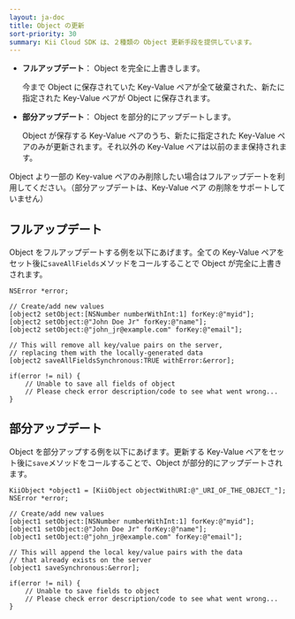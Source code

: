 ```yaml
---
layout: ja-doc
title: Object の更新
sort-priority: 30
summary: Kii Cloud SDK は、２種類の Object 更新手段を提供しています。
---
```

* **フルアップデート**： Object を完全に上書きします。

    今まで Object に保存されていた&nbsp;Key-Value ペアが全て破棄された、新たに指定された Key-Value ペアが Object に保存されます。
* **部分アップデート**： Object を部分的にアップデートします。

    Object が保存する Key-Value ペアのうち、新たに指定された Key-Value ペアのみが更新されます。それ以外の Key-Value ペアは以前のまま保持されます。

Object より一部の Key-value ペアのみ削除したい場合はフルアップデートを利用してください。（部分アップデートは、Key-Value ペア の削除をサポートしていません）

## フルアップデート

Object をフルアップデートする例を以下にあげます。全ての Key-Value ペアをセット後に`saveAllFields`メソッドをコールすることで Object が完全に上書きされます。

```objc
NSError *error;

// Create/add new values
[object2 setObject:[NSNumber numberWithInt:1] forKey:@"myid"];
[object2 setObject:@"John Doe Jr" forKey:@"name"];
[object2 setObject:@"john_jr@example.com" forKey:@"email"];

// This will remove all key/value pairs on the server,
// replacing them with the locally-generated data
[object2 saveAllFieldsSynchronous:TRUE withError:&error];

if(error != nil) {
    // Unable to save all fields of object
    // Please check error description/code to see what went wrong...
}
```

## 部分アップデート

Object を部分アップする例を以下にあげます。更新する Key-Value ペアをセット後に`save`メソッドをコールすることで、Object が部分的にアップデートされます。

```objc
KiiObject *object1 = [KiiObject objectWithURI:@"_URI_OF_THE_OBJECT_"];
NSError *error;

// Create/add new values
[object1 setObject:[NSNumber numberWithInt:1] forKey:@"myid"];
[object1 setObject:@"John Doe Jr" forKey:@"name"];
[object1 setObject:@"john_jr@example.com" forKey:@"email"];

// This will append the local key/value pairs with the data
// that already exists on the server
[object1 saveSynchronous:&error];

if(error != nil) {
    // Unable to save fields to object
    // Please check error description/code to see what went wrong...
}
```
